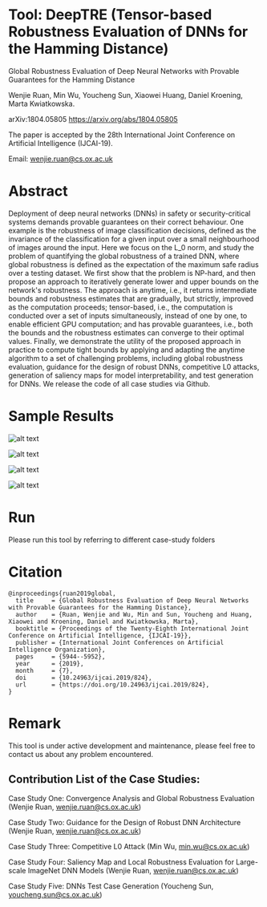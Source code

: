 # Tool: DeepTRE (Tensor-based Robustness Evaluation of DNNs for the Hamming Distance)

Global Robustness Evaluation of Deep Neural Networks with Provable Guarantees for the Hamming Distance

Wenjie Ruan, Min Wu, Youcheng Sun, Xiaowei Huang, Daniel Kroening, Marta Kwiatkowska.

arXiv:1804.05805 https://arxiv.org/abs/1804.05805

The paper is accepted by the 28th International Joint Conference on Artificial Intelligence (IJCAI-19).

Email: wenjie.ruan@cs.ox.ac.uk

# Abstract
Deployment of deep neural networks (DNNs) in safety or security-critical systems demands provable guarantees on their correct behaviour. One example is the robustness of image classification decisions, defined as the invariance of the classification for a given input over a small neighbourhood of images around the input. Here we focus on the L_0 norm, and study the problem of quantifying the global robustness of a trained DNN, where global robustness is defined as the expectation of the maximum safe radius over a testing dataset. We first show that the problem is NP-hard, and then propose an approach to iteratively generate lower and upper bounds on the network's robustness. The approach is anytime, i.e., it returns intermediate bounds and robustness estimates that are gradually, but strictly, improved as the computation proceeds; tensor-based, i.e., the computation is conducted over a set of inputs simultaneously, instead of one by one, to enable efficient GPU computation; and has provable guarantees, i.e., both the bounds and the robustness estimates can converge to their optimal values. Finally, we demonstrate the utility of the proposed approach in practice to compute tight bounds by applying and adapting the anytime algorithm to a set of challenging problems, including global robustness evaluation, guidance for the design of robust DNNs, competitive L0 attacks, generation of saliency maps for model interpretability, and test generation for DNNs. We release the code of all case studies via Github.


# Sample Results

![alt text](Documents/Capture1.PNG)

![alt text](Documents/Capture4.PNG)

![alt text](Documents/Capture6.PNG)

![alt text](Documents/Capture7.PNG)

# Run
Please run this tool by referring to different case-study folders

# Citation
```
@inproceedings{ruan2019global,
  title     = {Global Robustness Evaluation of Deep Neural Networks with Provable Guarantees for the Hamming Distance},
  author    = {Ruan, Wenjie and Wu, Min and Sun, Youcheng and Huang, Xiaowei and Kroening, Daniel and Kwiatkowska, Marta},
  booktitle = {Proceedings of the Twenty-Eighth International Joint Conference on Artificial Intelligence, {IJCAI-19}},
  publisher = {International Joint Conferences on Artificial Intelligence Organization},            
  pages     = {5944--5952},
  year      = {2019},
  month     = {7},
  doi       = {10.24963/ijcai.2019/824},
  url       = {https://doi.org/10.24963/ijcai.2019/824},
}

```

# Remark
This tool is under active development and maintenance, please feel free to contact us about any problem encountered. 

## Contribution List of the Case Studies:

Case Study One: Convergence Analysis and Global Robustness Evaluation (Wenjie Ruan, wenjie.ruan@cs.ox.ac.uk)

Case Study Two: Guidance for the Design of Robust DNN Architecture (Wenjie Ruan, wenjie.ruan@cs.ox.ac.uk)

Case Study Three: Competitive L0 Attack (Min Wu, min.wu@cs.ox.ac.uk)

Case Study Four: Saliency Map and Local Robustness Evaluation for Large-scale ImageNet DNN Models (Wenjie Ruan, wenjie.ruan@cs.ox.ac.uk)

Case Study Five: DNNs Test Case Generation (Youcheng Sun, youcheng.sun@cs.ox.ac.uk)
 
